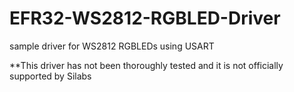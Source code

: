 # EFR32-WS2812-RGBLED-Driver
sample driver for WS2812 RGBLEDs using USART

**This driver has not been thoroughly tested and it is not officially supported by Silabs 
